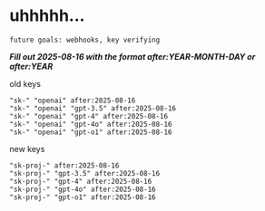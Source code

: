 # uhhhhh...

`future goals: webhooks, key verifying`



***Fill out 2025-08-16 with the format after:YEAR-MONTH-DAY or after:YEAR***

old keys
```
"sk-" "openai" after:2025-08-16
"sk-" "openai" "gpt-3.5" after:2025-08-16
"sk-" "openai" "gpt-4" after:2025-08-16
"sk-" "openai" "gpt-4o" after:2025-08-16
"sk-" "openai" "gpt-o1" after:2025-08-16
```

new keys
```
"sk-proj-" after:2025-08-16
"sk-proj-" "gpt-3.5" after:2025-08-16
"sk-proj-" "gpt-4" after:2025-08-16
"sk-proj-" "gpt-4o" after:2025-08-16
"sk-proj-" "gpt-o1" after:2025-08-16
```
